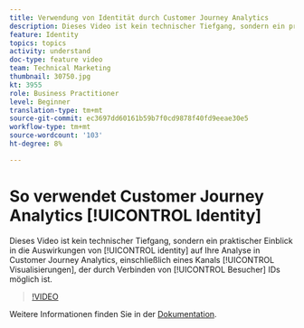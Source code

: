 ```yaml
---
title: Verwendung von Identität durch Customer Journey Analytics
description: Dieses Video ist kein technischer Tiefgang, sondern ein praktischer Einblick, wie die Identität Ihre Analyse im Customer Journey Analytics der Adobe beeinflusst, inklusive eines Einblicks auf Visualisierungen, die durch das Verbinden von Besucher-IDs über Kanal hinweg möglich sind.
feature: Identity
topics: topics
activity: understand
doc-type: feature video
team: Technical Marketing
thumbnail: 30750.jpg
kt: 3955
role: Business Practitioner
level: Beginner
translation-type: tm+mt
source-git-commit: ec3697dd60161b59b7f0cd9878f40fd9eeae30e5
workflow-type: tm+mt
source-wordcount: '103'
ht-degree: 8%

---
```



# So verwendet Customer Journey Analytics [!UICONTROL Identity]

Dieses Video ist kein technischer Tiefgang, sondern ein praktischer Einblick in die Auswirkungen von [!UICONTROL identity] auf Ihre Analyse in Customer Journey Analytics, einschließlich eines Kanals [!UICONTROL Visualisierungen], der durch Verbinden von [!UICONTROL Besucher] IDs möglich ist.

>[!VIDEO](https://video.tv.adobe.com/v/30750/?quality=12&enable10seconds=on&speedcontrol=on)

Weitere Informationen finden Sie in der [Dokumentation](https://docs.adobe.com/content/help/de-DE/analytics-platform/using/cja-landing.html).
